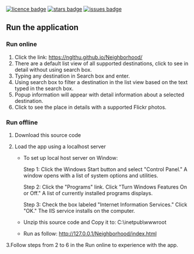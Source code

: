 [![licence badge]][licence]
[![stars badge]][stars]
[![issues badge]][issues]

[licence badge]:https://img.shields.io/badge/license-MIT-blue.svg
[stars badge]:https://img.shields.io/github/stars/hey-red/Markdown.svg
[issues badge]:https://img.shields.io/github/issues/hey-red/Markdown.svg

[licence]:https://github.com/nglthu/Neighborhood/blob/master/LICENSE
[stars]:https://github.com/nglthu/Neighborhood/stargazers
[issues]:https://github.com/nglthu/Neighborhood/issues


## Run the application



### Run online

1. Click the link: https://nglthu.github.io/Neighborhood/
2. There are a default list view of all supported destinations, click to see in detail without using search box.
3. Typing any destination in Search box and enter. 
4. Using search box to filter a destination in the list view based on the text typed in the search box.
5. Popup information will appear with detail information about a selected destination.
6. Click to see the place in details with a supported Flickr photos.

### Run offline

1. Download this source code 
2. Load the app using a localhost server

	* To set up local host server on Window: 

		Step 1: Click the Windows Start button and select "Control Panel." A window opens with a list of system options and utilities.
	
		Step 2:	Click the "Programs" link. Click "Turn Windows Features On or Off." A list of currently installed programs displays.
	
		Step 3: Check the box labeled "Internet Information Services." Click "OK." The IIS service installs on the computer.

	* Unzip this source code and Copy it to: C:\inetpub\wwwroot

	* Run as follow: http://127.0.0.1/Neighborhood/index.html

3.Follow steps from 2 to 6 in the Run online to experience with the app. 
